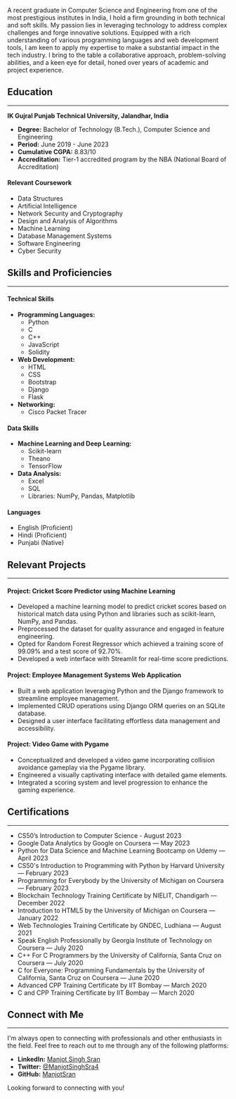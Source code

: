 A recent graduate in Computer Science and Engineering from one of the most prestigious institutes in India, I hold a firm grounding in both technical and soft skills. My passion lies in leveraging technology to address complex challenges and forge innovative solutions. Equipped with a rich understanding of various programming languages and web development tools, I am keen to apply my expertise to make a substantial impact in the tech industry. I bring to the table a collaborative approach, problem-solving abilities, and a keen eye for detail, honed over years of academic and project experience.

## Education
***
**IK Gujral Punjab Technical University, Jalandhar, India**    
- **Degree:** Bachelor of Technology (B.Tech.), Computer Science and Engineering  
- **Period:** June 2019 - June 2023  
- **Cumulative CGPA:** 8.83/10  
- **Accreditation:** Tier-1 accredited program by the NBA (National Board of Accreditation)  
#### Relevant Coursework
- Data Structures
- Artificial Intelligence
- Network Security and Cryptography
- Design and Analysis of Algorithms
- Machine Learning
- Database Management Systems
- Software Engineering
- Cyber Security

## Skills and Proficiencies
***
#### Technical Skills 
- **Programming Languages:** 
  - Python 
  - C 
  - C++ 
  - JavaScript 
  - Solidity
- **Web Development:** 
  - HTML 
  - CSS 
  - Bootstrap 
  - Django 
  - Flask
- **Networking:** 
  - Cisco Packet Tracer

#### Data Skills 
- **Machine Learning and Deep Learning:** 
  - Scikit-learn 
  - Theano 
  - TensorFlow
- **Data Analysis:** 
  - Excel 
  - SQL 
  - Libraries: NumPy, Pandas, Matplotlib

#### Languages
- English (Proficient)
- Hindi (Proficient)
- Punjabi (Native)

## Relevant Projects
***
#### Project: Cricket Score Predictor using Machine Learning
- Developed a machine learning model to predict cricket scores based on historical match data using Python and libraries such as scikit-learn, NumPy, and Pandas.
- Preprocessed the dataset for quality assurance and engaged in feature engineering.
- Opted for Random Forest Regressor which achieved a training score of 99.09% and a test score of 92.70%.
- Developed a web interface with Streamlit for real-time score predictions.

#### Project: Employee Management Systems Web Application
- Built a web application leveraging Python and the Django framework to streamline employee management.
- Implemented CRUD operations using Django ORM queries on an SQLite database.
- Designed a user interface facilitating effortless data management and accessibility.

#### Project: Video Game with Pygame
- Conceptualized and developed a video game incorporating collision avoidance gameplay via the Pygame library.
- Engineered a visually captivating interface with detailed game elements.
- Integrated a scoring system and level progression to enhance the gaming experience.

## Certifications
***
- CS50’s Introduction to Computer Science - August 2023
- Google Data Analytics by Google on Coursera — May 2023
- Python for Data Science and Machine Learning Bootcamp on Udemy — April 2023
- CS50's Introduction to Programming with Python by Harvard University — February 2023
- Programming for Everybody by the University of Michigan on Coursera — February 2023
- Blockchain Technology Training Certificate by NIELIT, Chandigarh — December 2022
- Introduction to HTML5 by the University of Michigan on Coursera — January 2022
- Web Technologies Training Certificate by GNDEC, Ludhiana — August 2021
- Speak English Professionally by Georgia Institute of Technology on Coursera — July 2020
- C++ For C Programmers by the University of California, Santa Cruz on Coursera — July 2020
- C for Everyone: Programming Fundamentals by the University of California, Santa Cruz on Coursera — June 2020
- Advanced CPP Training Certificate by IIT Bombay — March 2020
- C and CPP Training Certificate by IIT Bombay — March 2020


## Connect with Me
***
I'm always open to connecting with professionals and other enthusiasts in the field. Feel free to reach out to me through any of the following platforms:

- **LinkedIn:** [Manjot Singh Sran](https://www.linkedin.com/in/manjot-singh-sran-ab6001273/)
- **Twitter:** [@ManjotSinghSra4](https://twitter.com/ManjotSinghSra4)
- **GitHub:** [ManjotSran](https://github.com/ManjotSran)

Looking forward to connecting with you!


